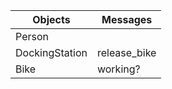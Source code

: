 Objects  | Messages
------------- | -------------
Person |
DockingStation | release_bike
Bike | working?
